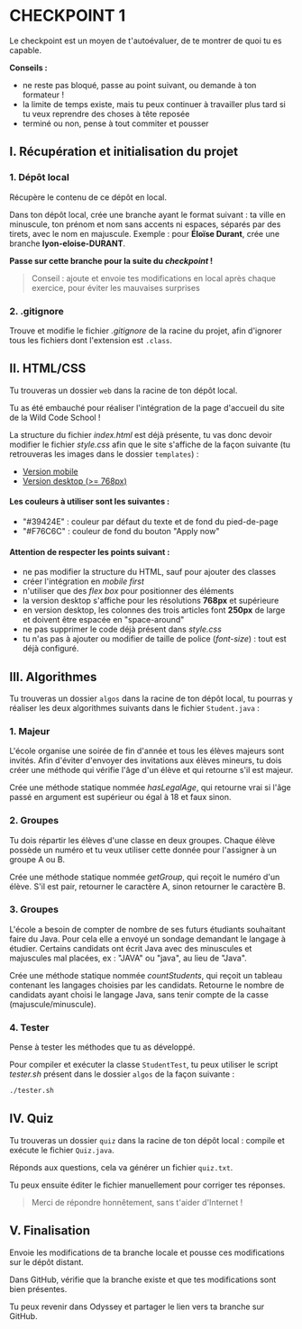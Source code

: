 # CHECKPOINT 1

Le checkpoint est un moyen de t'autoévaluer, de te montrer de quoi tu es capable.

**Conseils :**

* ne reste pas bloqué, passe au point suivant, ou demande à ton formateur !
* la limite de temps existe, mais tu peux continuer à travailler plus tard si tu veux reprendre des choses à tête reposée
* terminé ou non, pense à tout commiter et pousser

## I. Récupération et initialisation du projet

### 1. Dépôt local

Récupère le contenu de ce dépôt en local.

Dans ton dépôt local, crée une branche ayant le format suivant : ta ville en minuscule, ton prénom et nom sans accents ni espaces, séparés par des tirets, avec le nom en majuscule. Exemple : pour **Éloïse Durant**, crée une branche **lyon-eloise-DURANT**.

**Passe sur cette branche pour la suite du *checkpoint* !**

> Conseil : ajoute et envoie tes modifications en local après chaque exercice, pour éviter les mauvaises surprises

### 2. .gitignore

Trouve et modifie le fichier *.gitignore* de la racine du projet, afin d'ignorer tous les fichiers dont l'extension est `.class`.

## II. HTML/CSS

Tu trouveras un dossier `web` dans la racine de ton dépôt local.

Tu as été embauché pour réaliser l'intégration de la page d'accueil du site de la Wild Code School !

La structure du fichier *index.html* est déjà présente, tu vas donc devoir modifier le fichier *style.css* afin que le site s'affiche de la façon suivante (tu retrouveras les images dans le dossier `templates`) :

* [Version mobile](./templates/template-mobile.png)
* [Version desktop (>= 768px)](./templates/template-desktop.png)

#### Les couleurs à utiliser sont les suivantes :

* "#39424E" : couleur par défaut du texte et de fond du pied-de-page
* "#F76C6C" : couleur de fond du bouton "Apply now"

#### Attention de respecter les points suivant : 

* ne pas modifier la structure du HTML, sauf pour ajouter des classes
* créer l'intégration en *mobile first*
* n'utiliser que des *flex box* pour positionner des éléments
* la version desktop s'affiche pour les résolutions **768px** et supérieure
* en version desktop, les colonnes des trois articles font **250px** de large et doivent être espacée en "space-around"
* ne pas supprimer le code déjà présent dans *style.css*
* tu n'as pas à ajouter ou modifier de taille de police (*font-size*) : tout est déjà configuré.

## III. Algorithmes

Tu trouveras un dossier `algos` dans la racine de ton dépôt local, tu pourras y réaliser les deux algorithmes suivants dans le fichier `Student.java` :

### 1. Majeur

L'école organise une soirée de fin d'année et tous les élèves majeurs sont invités. Afin d'éviter d'envoyer des invitations aux élèves mineurs, tu dois créer une méthode qui vérifie l'âge d'un élève et qui retourne s'il est majeur.

Crée une méthode statique nommée *hasLegalAge*, qui retourne vrai si l'âge passé en argument est supérieur ou égal à 18 et faux sinon.

### 2. Groupes

Tu dois répartir les élèves d'une classe en deux groupes. Chaque élève possède un numéro et tu veux utiliser cette donnée pour l'assigner à un groupe A ou B.

Crée une méthode statique nommée *getGroup*, qui reçoit le numéro d'un élève. S'il est pair, retourner le caractère A, sinon retourner le caractère B.

### 3. Groupes

L'école a besoin de compter de nombre de ses futurs étudiants souhaitant faire du Java. Pour cela elle a envoyé un sondage demandant le langage à étudier. Certains candidats ont écrit Java avec des minuscules et majuscules mal placées, ex : "JAVA" ou "java", au lieu de "Java".

Crée une méthode statique nommée *countStudents*, qui reçoit un tableau contenant les langages choisies par les candidats. Retourne le nombre de candidats ayant choisi le langage Java, sans tenir compte de la casse (majuscule/minuscule).

### 4. Tester

Pense à tester les méthodes que tu as développé. 

Pour compiler et exécuter la classe `StudentTest`, tu peux utiliser le script *tester.sh* présent dans le dossier `algos` de la façon suivante :

``` bash
./tester.sh
```

## IV. Quiz

Tu trouveras un dossier `quiz` dans la racine de ton dépôt local : compile et exécute le fichier `Quiz.java`.

Réponds aux questions, cela va générer un fichier `quiz.txt`.

Tu peux ensuite éditer le fichier manuellement pour corriger tes réponses.

> Merci de répondre honnêtement, sans t'aider d'Internet !

## V. Finalisation

Envoie les modifications de ta branche locale et pousse ces modifications sur le dépôt distant.

Dans GitHub, vérifie que la branche existe et que tes modifications sont bien présentes.

Tu peux revenir dans Odyssey et partager le lien vers ta branche sur GitHub.
